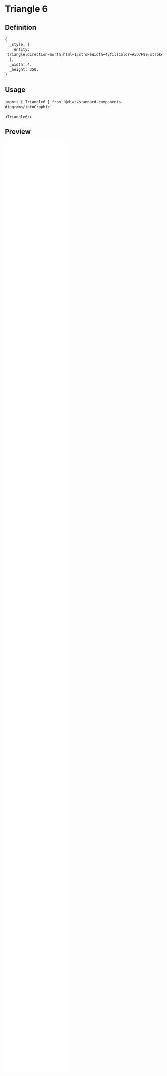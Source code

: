 # Triangle 6

## Definition

```
{
  _style: { 
    entity: 'triangle;direction=north;html=1;strokeWidth=4;fillColor=#5D7F99;strokeColor=#ffffff;shadow=0;fontSize=10;fontColor=#FFFFFF;align=center;fontStyle=0;whiteSpace=wrap;spacing=10;',
  },
  _width: 4,
  _height: 350,
}
```

## Usage

```
import { Triangle6 } from '@diac/standard-components-diagrams/infoGraphic'

<Triangle6/>
```

## Preview

<img src="./triangle-6.png" width="200"/>
